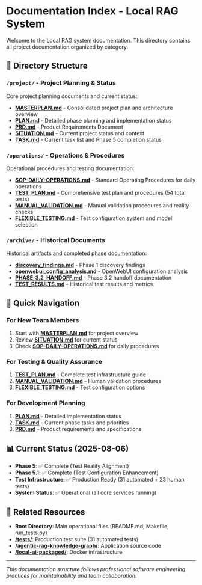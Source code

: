 # Documentation Index - Local RAG System

Welcome to the Local RAG system documentation. This directory contains all project documentation organized by category.

## 📁 Directory Structure

### `/project/` - Project Planning & Status
Core project planning documents and current status:

- **[MASTERPLAN.md](project/MASTERPLAN.md)** - Consolidated project plan and architecture overview
- **[PLAN.md](project/PLAN.md)** - Detailed phase planning and implementation status  
- **[PRD.md](project/PRD.md)** - Product Requirements Document
- **[SITUATION.md](project/SITUATION.md)** - Current project status and context
- **[TASK.md](project/TASK.md)** - Current task list and Phase 5 completion status

### `/operations/` - Operations & Procedures  
Operational procedures and testing documentation:

- **[SOP-DAILY-OPERATIONS.md](operations/SOP-DAILY-OPERATIONS.md)** - Standard Operating Procedures for daily operations
- **[TEST_PLAN.md](operations/TEST_PLAN.md)** - Comprehensive test plan and procedures (54 total tests)
- **[MANUAL_VALIDATION.md](operations/MANUAL_VALIDATION.md)** - Manual validation procedures and reality checks
- **[FLEXIBLE_TESTING.md](operations/FLEXIBLE_TESTING.md)** - Test configuration system and model selection

### `/archive/` - Historical Documents
Historical artifacts and completed phase documentation:

- **[discovery_findings.md](archive/discovery_findings.md)** - Phase 1 discovery findings
- **[openwebui_config_analysis.md](archive/openwebui_config_analysis.md)** - OpenWebUI configuration analysis
- **[PHASE_3.2_HANDOFF.md](archive/PHASE_3.2_HANDOFF.md)** - Phase 3.2 handoff documentation  
- **[TEST_RESULTS.md](archive/TEST_RESULTS.md)** - Historical test results and metrics

## 🚀 Quick Navigation

### For New Team Members
1. Start with **[MASTERPLAN.md](project/MASTERPLAN.md)** for project overview
2. Review **[SITUATION.md](project/SITUATION.md)** for current status
3. Check **[SOP-DAILY-OPERATIONS.md](operations/SOP-DAILY-OPERATIONS.md)** for daily procedures

### For Testing & Quality Assurance  
1. **[TEST_PLAN.md](operations/TEST_PLAN.md)** - Complete test infrastructure guide
2. **[MANUAL_VALIDATION.md](operations/MANUAL_VALIDATION.md)** - Human validation procedures
3. **[FLEXIBLE_TESTING.md](operations/FLEXIBLE_TESTING.md)** - Test configuration options

### For Development Planning
1. **[PLAN.md](project/PLAN.md)** - Detailed implementation status  
2. **[TASK.md](project/TASK.md)** - Current phase tasks and priorities
3. **[PRD.md](project/PRD.md)** - Product requirements and specifications

## 📊 Current Status (2025-08-06)

- **Phase 5**: ✅ Complete (Test Reality Alignment)
- **Phase 5.1**: ✅ Complete (Test Configuration Enhancement) 
- **Test Infrastructure**: ✅ Production Ready (31 automated + 23 human tests)
- **System Status**: ✅ Operational (all core services running)

## 🔧 Related Resources

- **Root Directory**: Main operational files (README.md, Makefile, run_tests.py)
- **[/tests/](../tests/)**: Production test suite (31 automated tests)
- **[/agentic-rag-knowledge-graph/](../agentic-rag-knowledge-graph/)**: Application source code
- **[/local-ai-packaged/](../local-ai-packaged/)**: Docker infrastructure

---

*This documentation structure follows professional software engineering practices for maintainability and team collaboration.*